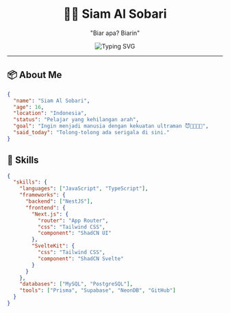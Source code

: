<h1 align="center">🧑‍💻 Siam Al Sobari</h1>
<p align="center">"Biar apa? Biarin"</p>

<p align="center">
  <img src="https://readme-typing-svg.demolab.com?font=Fira+Code&duration=2000&pause=1000&center=true&width=435&lines=Fullstack+Web+Developer;16+y.o+from+Indonesia;Next.js+%2B+NestJS+%2B+SvelteKit;Focused+on+Backend" alt="Typing SVG" />
</p>

---

## 📦 About Me

```json
{
  "name": "Siam Al Sobari",
  "age": 16,
  "location": "Indonesia",
  "status": "Pelajar yang kehilangan arah",
  "goal": "Ingin menjadi manusia dengan kekuatan ultraman 😈👿👿👿👿",
  "said_today": "Tolong-tolong ada serigala di sini."
}
```

## 🚀 Skills

```json
{
  "skills": {
    "languages": ["JavaScript", "TypeScript"],
    "frameworks": {
      "backend": ["NestJS"],
      "frontend": {
        "Next.js": {
          "router": "App Router",
          "css": "Tailwind CSS",
          "component": "ShadCN UI"
        },
        "SvelteKit": {
          "css": "Tailwind CSS",
          "component": "ShadCN Svelte"
        }
      }
    },
    "databases": ["MySQL", "PostgreSQL"],
    "tools": ["Prisma", "Supabase", "NeonDB", "GitHub"]
  }
}

```
